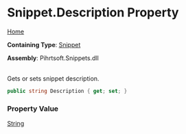 # Snippet\.Description Property

[Home](../../../../README.md)

**Containing Type**: [Snippet](../README.md)

**Assembly**: Pihrtsoft\.Snippets\.dll

\
Gets or sets snippet description\.

```csharp
public string Description { get; set; }
```

### Property Value

[String](https://docs.microsoft.com/en-us/dotnet/api/system.string)

